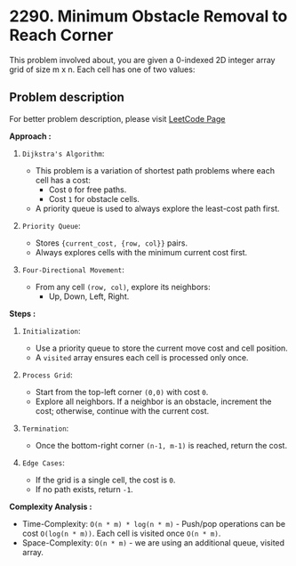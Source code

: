 # 2290. Minimum Obstacle Removal to Reach Corner

This problem involved about, you are given a 0-indexed 2D integer array grid of size m x n. Each cell has one of two values:

## Problem description

For better problem description, please visit [LeetCode Page](https://leetcode.com/problems/minimum-obstacle-removal-to-reach-corner/description/)

**Approach :**<br/>

1. `Dijkstra's Algorithm`:

    - This problem is a variation of shortest path problems where each cell has a cost:
        - Cost `0` for free paths.
        - Cost `1` for obstacle cells.
    - A priority queue is used to always explore the least-cost path first.

2. `Priority Queue`:

    - Stores `{current_cost, {row, col}}` pairs.
    - Always explores cells with the minimum current cost first.

3. `Four-Directional Movement`:
    - From any cell `(row, col)`, explore its neighbors:
        - Up, Down, Left, Right.

**Steps :**<br/>

1. `Initialization`:

    - Use a priority queue to store the current move cost and cell position.
    - A `visited` array ensures each cell is processed only once.

2. `Process Grid`:

    - Start from the top-left corner `(0,0)` with cost `0`.
    - Explore all neighbors. If a neighbor is an obstacle, increment the cost; otherwise, continue with the current cost.

3. `Termination`:

    - Once the bottom-right corner `(n-1, m-1)` is reached, return the cost.

4. `Edge Cases`:
    - If the grid is a single cell, the cost is `0`.
    - If no path exists, return `-1`.

**Complexity Analysis :**<br/>

-   Time-Complexity: `O(n * m) * log(n * m)` - Push/pop operations can be cost `O(log(n * m))`. Each cell is visited once `O(n * m)`.
-   Space-Complexity: `O(n * m)` - we are using an additional queue, visited array.
